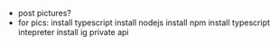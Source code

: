 - post pictures?
- for pics:
install typescript
install nodejs
install npm
install typescript intepreter
install ig private api